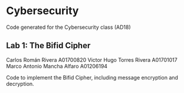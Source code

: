 # Cybersecurity

Code generated for the Cybersecurity class (AD18)

##  Lab 1: The Bifid Cipher

Carlos Román Rivera           A01700820
Victor Hugo Torres Rivera     A01701017
Marco Antonio Mancha Alfaro   A01206194

Code to implement the Bifid Cipher, including message encryption and decryption.
